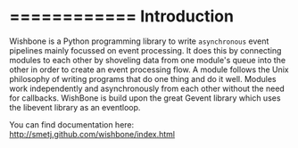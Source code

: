============
Introduction
============

Wishbone is a Python programming library to write `asynchronous` event pipelines mainly focussed on event processing.
It does this by connecting modules to each other by shoveling data from one module's queue into the other in order to create an event processing flow.
A module follows the Unix philosophy of writing programs that do one thing and do it well.  Modules work independently and asynchronously from each other without the need for callbacks.
WishBone is build upon the great Gevent library which uses the libevent library as an eventloop.

You can find documentation here:
	http://smetj.github.com/wishbone/index.html
